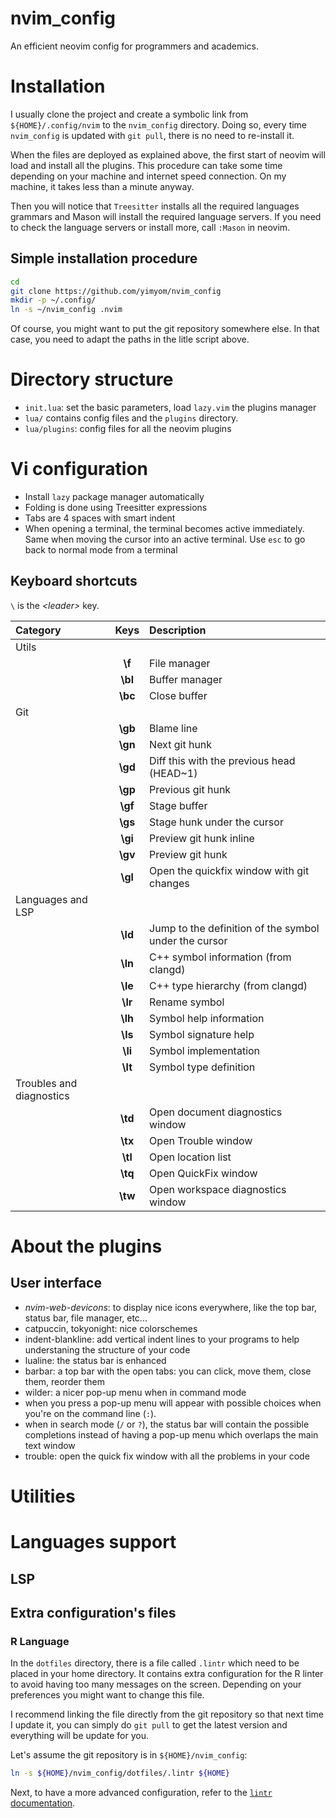 # nvim_config

An efficient neovim config for programmers and academics.

# Installation

I usually clone the project and create a symbolic link from `${HOME}/.config/nvim` to the `nvim_config` directory.
Doing so, every time `nvim_config` is updated with `git pull`, there is no need to re-install it.

When the files are deployed as explained above, the first start of neovim will load and install all the plugins.
This procedure can take some time depending on your machine and internet speed connection. On my machine, it takes
less than a minute anyway.

Then you will notice that `Treesitter` installs all the required languages grammars and Mason will install the required
language servers. If you need to check the language servers or install more, call `:Mason` in neovim.

## Simple installation procedure
```bash
cd
git clone https://github.com/yimyom/nvim_config
mkdir -p ~/.config/
ln -s ~/nvim_config .nvim
```

Of course, you might want to put the git repository somewhere else. In that case, you need to adapt the paths in the litle script above.

# Directory structure

- `init.lua`: set the basic parameters, load `lazy.vim` the plugins manager
- `lua/` contains config files and the `plugins` directory.
- `lua/plugins`: config files for all the neovim plugins


# Vi configuration
- Install `lazy` package manager automatically
- Folding is done using Treesitter expressions
- Tabs are 4 spaces with smart indent
- When opening a terminal, the terminal becomes active immediately. Same when moving the cursor into an active terminal.
  Use `esc` to go back to normal mode from a terminal

## Keyboard shortcuts

`\` is the _&lt;leader&gt;_ key.

|  Category                |  Keys        |  Description                                          |
|:-------------------------|:------------:|:------------------------------------------------------|
| Utils                    |              |                                                       |
|                          |   **\f**     | File manager                                          |
|                          |   **\bl**    | Buffer manager                                        |
|                          |   **\bc**    | Close buffer                                          |
| Git                      |              |                                                       |
|                          |   **\gb**    | Blame line                                            |
|                          |   **\gn**    | Next git hunk                                         |
|                          |   **\gd**    | Diff this with the previous head (HEAD~1)             |
|                          |   **\gp**    | Previous git hunk                                     |
|                          |   **\gf**    | Stage buffer                                          |
|                          |   **\gs**    | Stage hunk under the cursor                           |
|                          |   **\gi**    | Preview git hunk inline                               |
|                          |   **\gv**    | Preview git hunk                                      |
|                          |   **\gl**    | Open the quickfix window with git changes             |
| Languages and LSP        |              |                                                       |
|                          |   **\ld**    | Jump to the definition of the symbol under the cursor |
|                          |   **\ln**    | C++ symbol information (from clangd)                  |
|                          |   **\le**    | C++ type hierarchy (from clangd)                      |
|                          |   **\lr**    | Rename symbol                                         |
|                          |   **\lh**    | Symbol help information                               |
|                          |   **\ls**    | Symbol signature help                                 |
|                          |   **\li**    | Symbol implementation                                 |
|                          |   **\lt**    | Symbol type definition                                |
| Troubles and diagnostics |              |                                                       |
|                          |   **\td**    | Open document diagnostics window                      | 
|                          |   **\tx**    | Open Trouble window                                   |
|                          |   **\tl**    | Open location list                                    |
|                          |   **\tq**    | Open QuickFix window                                  |
|                          |   **\tw**    | Open workspace diagnostics window                     |
  
# About the plugins

## User interface
- *nvim-web-devicons*: to display nice icons everywhere, like the top bar, status bar,
  file manager, etc...
- catpuccin, tokyonight: nice colorschemes
- indent-blankline: add vertical indent lines to your programs to help understaning
  the structure of your code
- lualine: the status bar is enhanced
- barbar: a top bar with the open tabs: you can click, move them, close them, reorder
  them
- wilder: a nicer pop-up menu when in command mode
 - when you press <TAB> a pop-up menu will appear with possible choices when you're on the command line (`:`).
 - when in search mode (`/` or `?`), the status bar will contain the possible completions instead of having a pop-up menu which overlaps the main text window
- trouble: open the quick fix window with all the problems in your code

# Utilities

# Languages support
## LSP
## Extra configuration's files
### R Language
In the `dotfiles` directory, there is a file called `.lintr` which need to be placed
in your home directory. It contains extra configuration for the R linter to avoid having too many messages on the screen. Depending on your preferences you might want to change this file.

I recommend linking the file directly from the git repository so that next time I update it, you can simply do `git pull` to get the latest version and everything will be update for you.

Let's assume the git repository is in `${HOME}/nvim_config`:

```bash
ln -s ${HOME}/nvim_config/dotfiles/.lintr ${HOME}
```

Next, to have a more advanced configuration, refer to the [`lintr` documentation](https://cran.r-project.org/web/packages/lintr/vignettes/lintr.html).
